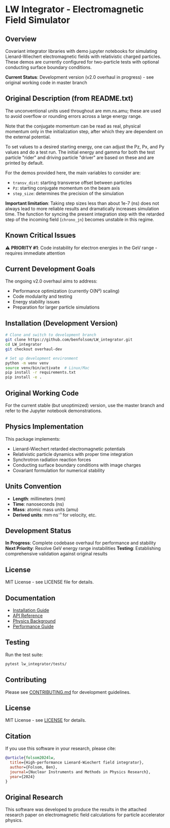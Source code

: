 # LW Integrator - Electromagnetic Field Simulator

## Overview

Covariant integrator libraries with demo jupyter notebooks for simulating Lienard-Wiechert electromagnetic fields with relativistic charged particles. These demos are currently configured for two-particle tests with optional conducting surface boundary conditions.

**Current Status**: Development version (v2.0 overhaul in progress) - see original working code in master branch

## Original Description (from README.txt)

The unconventional units used throughout are mm.ns.amu; these are used to avoid overflow or rounding errors across a large energy range.

Note that the conjugate momentum can be read as real, physical momentum only in the initialization step, after which they are dependent on the external potential.

To set values to a desired starting energy, one can adjust the Pz, Px, and Py values and do a test run. The initial energy and gamma for both the test particle "rider" and driving particle "driver" are based on these and are printed by default.

For the demos provided here, the main variables to consider are:
- `transv_dist`: starting transverse offset between particles
- `Pz`: starting conjugate momentum on the beam axis  
- `step_size`: determines the precision of the simulation

**Important limitation**: Taking step sizes less than about 1e-7 (ns) does not always lead to more reliable results and dramatically increases simulation time. The function for syncing the present integration step with the retarded step of the incoming field (`chrono_jn`) becomes unstable in this regime.

## Known Critical Issues

⚠️ **PRIORITY #1**: Code instability for electron energies in the GeV range - requires immediate attention

## Current Development Goals

The ongoing v2.0 overhaul aims to address:
- Performance optimization (currently O(N²) scaling)
- Code modularity and testing
- Energy stability issues
- Preparation for larger particle simulations

## Installation (Development Version)

```bash
# Clone and switch to development branch
git clone https://github.com/benfolsom/LW_integrator.git
cd LW_integrator
git checkout overhaul-dev

# Set up development environment  
python -m venv venv
source venv/bin/activate  # Linux/Mac
pip install -r requirements.txt
pip install -e .
```

## Original Working Code

For the current stable (but unoptimized) version, use the master branch and refer to the Jupyter notebook demonstrations.

## Physics Implementation

This package implements:
- Lienard-Wiechert retarded electromagnetic potentials
- Relativistic particle dynamics with proper time integration
- Synchrotron radiation reaction forces
- Conducting surface boundary conditions with image charges
- Covariant formulation for numerical stability

## Units Convention

- **Length**: millimeters (mm)
- **Time**: nanoseconds (ns)  
- **Mass**: atomic mass units (amu)
- **Derived units**: mm·ns⁻¹ for velocity, etc.

## Development Status

**In Progress**: Complete codebase overhaul for performance and stability
**Next Priority**: Resolve GeV energy range instabilities
**Testing**: Establishing comprehensive validation against original results

## License

MIT License - see LICENSE file for details.

## Documentation

- [Installation Guide](docs/installation.md)
- [API Reference](docs/api.md)
- [Physics Background](docs/physics.md)
- [Performance Guide](docs/performance.md)

## Testing

Run the test suite:

```bash
pytest lw_integrator/tests/
```

## Contributing

Please see [CONTRIBUTING.md](CONTRIBUTING.md) for development guidelines.

## License

MIT License - see [LICENSE](LICENSE) for details.

## Citation

If you use this software in your research, please cite:

```bibtex
@article{folsom2024lw,
  title={High-performance Lienard-Wiechert field integrator},
  author={Folsom, Ben},
  journal={Nuclear Instruments and Methods in Physics Research},
  year={2024}
}
```

## Original Research

This software was developed to produce the results in the attached research paper on electromagnetic field calculations for particle accelerator physics.
